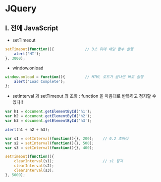 # JQuery

## I. 전에 JavaScript

- setTimeout

```javascript
setTimeout(function(){				// 3초 뒤에 해당 함수 실행
    alert('HI');
}, 3000);
```

- window.onload

```javascript
window.onload = function(){			// HTML 로드가 끝나면 바로 실행
    alert('Load Complete');
};
```

- setInterval 과 setTimeout 의 조화 : function 을 마음대로 반복하고 정지할 수 있다!!

```javascript
var h1 = document.getElementById('h1');
var h2 = document.getElementById('h2');
var h3 = document.getElementById('h3');

alert(h1 + h2 + h3);

var s1 = setInterval(function(){}, 200);	// 0.2 초마다
var s2 = setInterval(function(){}, 500);
var s3 = setInterval(function(){}, 400);

setTimeout(function(){
    clearInterval(s1);						// s1 정지
    clearInterval(s2);
    clearInterval(s3);
}, 5000);
```

